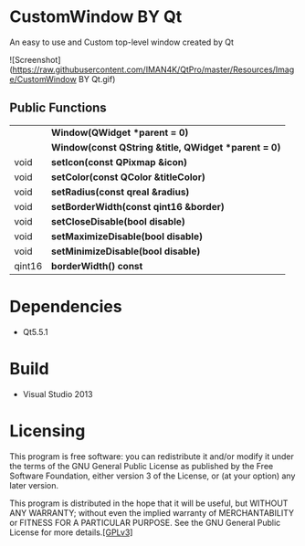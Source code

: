 CustomWindow BY Qt 
==================
An easy to use and Custom top-level window created by Qt

![Screenshot](https://raw.githubusercontent.com/IMAN4K/QtPro/master/Resources/Image/CustomWindow BY Qt.gif)

Public Functions
------------------
<table>
    <tr>
      <td></td>
      <td><strong>Window(QWidget *parent = 0)</strong></td>
    </tr>
    <tr>
      <td></td>
      <td><strong>Window(const QString &title, QWidget *parent = 0)</strong></td>
    </tr>
    <tr>
      <td>void</td>
      <td><strong>setIcon(const QPixmap &icon)</strong></td>
    </tr>
    <tr>
      <td>void</td>
      <td><strong>setColor(const QColor &titleColor)</strong></td>
    </tr>
    <tr>
      <td>void</td>
      <td><strong>setRadius(const qreal &radius)</strong></td>
    </tr>
    <tr>
      <td>void</td>
      <td><strong>setBorderWidth(const qint16 &border)</strong></td>
    </tr>
    <tr>
      <td>void</td>
      <td><strong>setCloseDisable(bool disable)</strong></td>
    </tr>
    <tr>
      <td>void</td>
      <td><strong>setMaximizeDisable(bool disable)</strong></td>
    </tr>
    <tr>
      <td>void</td>
      <td><strong>setMinimizeDisable(bool disable)</strong></td>
    </tr>
    <tr>
      <td>qint16</td>
      <td><strong>borderWidth() const</strong></td>
    </tr>
</table>

# Dependencies
* Qt5.5.1

# Build
* Visual Studio 2013

# Licensing
This program is free software: you can redistribute it and/or modify it under the terms of the GNU General Public License as published by the Free Software Foundation, either version 3 of the License, or (at your option) any later version.

This program is distributed in the hope that it will be useful, but WITHOUT ANY WARRANTY; without even the implied warranty of MERCHANTABILITY or FITNESS FOR A PARTICULAR PURPOSE. See the GNU General Public License for more details.[[GPLv3]](https://en.wikipedia.org/wiki/GNU_General_Public_License)
